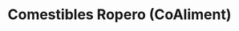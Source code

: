 ---
title: "Comestibles Ropero (CoAliment)"
url: /ripollet/comestibles-ropero-coaliment/
shop: Supermarkt
---
